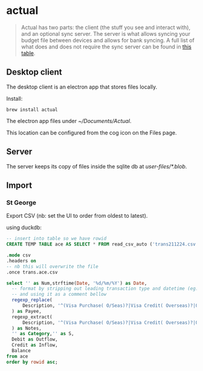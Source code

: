 # actual

> Actual has two parts: the client (the stuff you see and interact with), and an optional sync server. The server is what allows syncing your budget file between devices and allows for bank syncing. A full list of what does and does not require the sync server can be found in [this table](https://actualbudget.org/docs/install).

## Desktop client

The desktop client is an electron app that stores files locally.

Install:

```
brew install actual
```

The electron app files under _~/Documents/Actual_.

This location can be configured from the cog icon on the Files page.

## Server

The server keeps its copy of files inside the sqlite db at _user-files/\*.blob_.

## Import

### St George

Export CSV (nb: set the UI to order from oldest to latest).

using duckdb:

```sql
-- insert into table so we have rowid
CREATE TEMP TABLE ace AS SELECT * FROM read_csv_auto ('trans211224.csv');

.mode csv
.headers on
-- nb this will overwrite the file
.once trans.ace.csv

select '' as Num,strftime(Date, '%d/%m/%Y') as Date,
  -- format by stripping out leading transaction type and datetime (eg: 20Dec08:47)
  -- and using it as a comment bellow
  regexp_replace(
      Description, '^(Visa Purchase( O/Seas)?|Visa Credit( Overseas)?|Osko Withdrawal|Osko Deposit|Sct Deposit|Eftpos Debit|Eftpos Credit|Tfr Wdl BPAY Internet|(Cardless )?Atm Withdrawal( -Wbc)?Internet Deposit|Internet Withdrawal)\s+\S+\s',''
  ) as Payee,
  regexp_extract(
      Description, '^(Visa Purchase( O/Seas)?|Visa Credit( Overseas)?|Osko Withdrawal|Osko Deposit|Sct Deposit|Eftpos Debit|Eftpos Credit|Tfr Wdl BPAY Internet|(Cardless )?Atm Withdrawal( -Wbc)?|Internet Deposit|Internet Withdrawal)'
  ) as Notes,
  '' as Category,'' as S,
  Debit as Outflow,
  Credit as Inflow,
  Balance
from ace
order by rowid asc;
```
